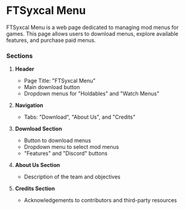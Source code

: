 # FTSyxcal Menu

FTSyxcal Menu is a web page dedicated to managing mod menus for games. This page allows users to download menus, explore available features, and purchase paid menus.

### Sections

1. **Header**
   - Page Title: "FTSyxcal Menu"
   - Main download button
   - Dropdown menus for "Holdables" and "Watch Menus"

2. **Navigation**
   - Tabs: "Download", "About Us", and "Credits"

3. **Download Section**
   - Button to download menus
   - Dropdown menu to select mod menus
   - "Features" and "Discord" buttons

4. **About Us Section**
   - Description of the team and objectives

5. **Credits Section**
   - Acknowledgements to contributors and third-party resources
